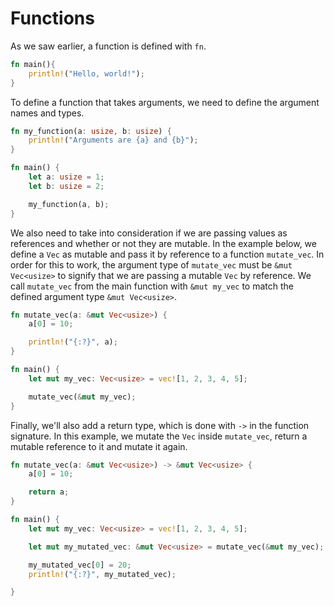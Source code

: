 # Functions
As we saw earlier, a function is defined with `fn`.

```rust
fn main(){
    println!("Hello, world!");
}
```

To define a function that takes arguments, we need to define the argument names and types.
```rust
fn my_function(a: usize, b: usize) {
    println!("Arguments are {a} and {b}");
}

fn main() {
    let a: usize = 1;
    let b: usize = 2;

    my_function(a, b);
}
```

We also need to take into consideration if we are passing values as references and whether or not they are mutable. In the example below, we define a `Vec` as mutable and pass it by reference to a function `mutate_vec`. In order for this to work, the argument type of `mutate_vec` must be `&mut Vec<usize>` to signify that we are passing a mutable `Vec` by reference. We call `mutate_vec` from the main function with `&mut my_vec` to match the defined argument type `&mut Vec<usize>`.

```rust
fn mutate_vec(a: &mut Vec<usize>) {
    a[0] = 10;

    println!("{:?}", a);
}

fn main() {
    let mut my_vec: Vec<usize> = vec![1, 2, 3, 4, 5];

    mutate_vec(&mut my_vec);
}
```

Finally, we'll also add a return type, which is done with `->` in the function signature. In this example, we mutate the `Vec` inside `mutate_vec`, return a mutable reference to it and mutate it again.

```rust
fn mutate_vec(a: &mut Vec<usize>) -> &mut Vec<usize> {
    a[0] = 10;

    return a;
}

fn main() {
    let mut my_vec: Vec<usize> = vec![1, 2, 3, 4, 5];

    let mut my_mutated_vec: &mut Vec<usize> = mutate_vec(&mut my_vec);

    my_mutated_vec[0] = 20;
    println!("{:?}", my_mutated_vec);

}
```
